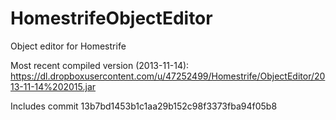 HomestrifeObjectEditor
================

Object editor for Homestrife

Most recent compiled version (2013-11-14): https://dl.dropboxusercontent.com/u/47252499/Homestrife/ObjectEditor/2013-11-14%202015.jar

Includes commit 13b7bd1453b1c1aa29b152c98f3373fba94f05b8
